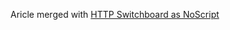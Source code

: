 Aricle merged with [HTTP Switchboard as NoScript](/gorhill/httpswitchboard/wiki/HTTP-Switchboard-as-NoScript)